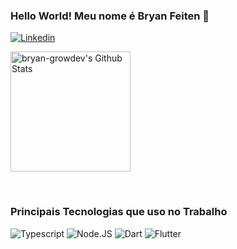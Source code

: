 ### Hello World! Meu nome é Bryan Feiten 👋

[![Linkedin](https://img.shields.io/badge/LinkedIn-0077B5?style=for-the-badge&logo=linkedin&logoColor=white)](https://linkedin.com/in/BryanFeiten)
  
<a href="https://github.com/bryan-growdev/bryan-growdev"><img alt="bryan-growdev's Github Stats" src="https://denvercoder1-github-readme-stats.vercel.app/api/?username=bryan-growdev&show_icons=true&include_all_commits=true&show_total_reviews=true&count_private=true&theme=dark&hide_border=true&bg_color=1F222E&title_color=F85D7F&icon_color=F8D866&" height="192px"/></a>

<br/>

### Principais Tecnologias que uso no Trabalho

![Typescript](https://img.shields.io/badge/TypeScript-007ACC?style=for-the-badge&logo=typescript&logoColor=white)
![Node.JS](https://img.shields.io/badge/Node.js-43853D?style=for-the-badge&logo=node.js&logoColor=white)
![Dart](https://img.shields.io/badge/Dart-0175C2?style=for-the-badge&logo=dart&logoColor=white)
![Flutter](https://img.shields.io/badge/Flutter-02569B?style=for-the-badge&logo=flutter&logoColor=white)
